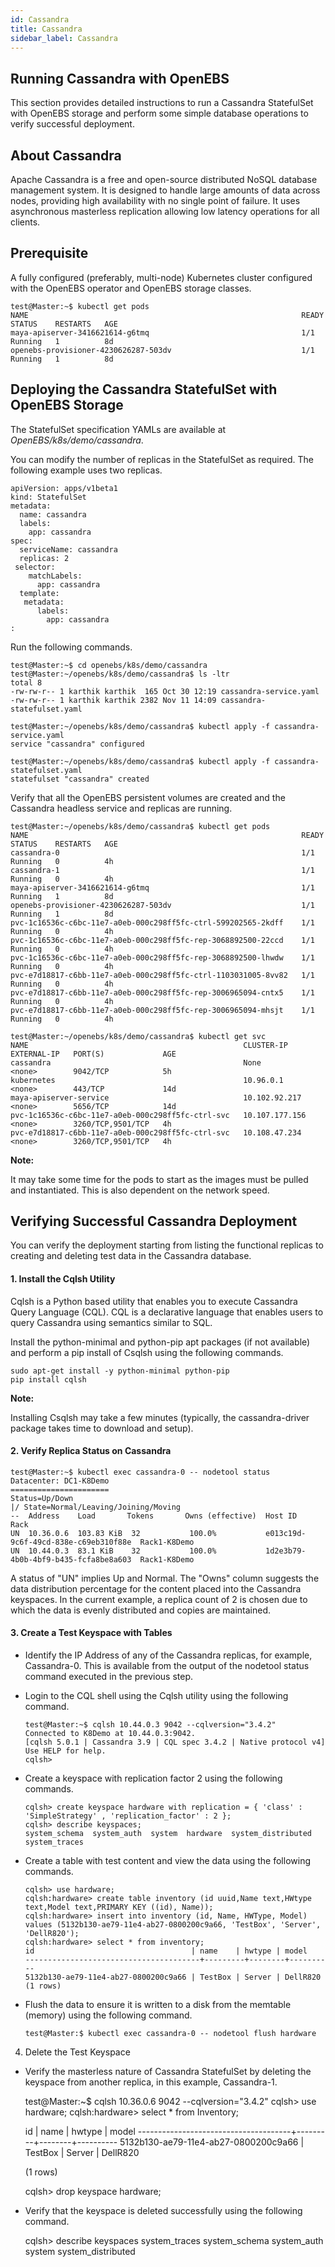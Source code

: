 ```yaml
---
id: Cassandra
title: Cassandra
sidebar_label: Cassandra
---
```


Running Cassandra with OpenEBS
------------------------------

This section provides detailed instructions to run a Cassandra StatefulSet with OpenEBS storage and perform some simple database operations to verify successful deployment.

About Cassandra
---------------

Apache Cassandra is a free and open-source distributed NoSQL database management system. It is designed to handle large amounts of data across nodes, providing high availability with no single point of failure. It uses asynchronous masterless replication allowing low latency operations for all clients.

Prerequisite
------------

A fully configured (preferably, multi-node) Kubernetes cluster configured with the OpenEBS operator and OpenEBS storage classes. 

    test@Master:~$ kubectl get pods
    NAME                                                             READY     STATUS    RESTARTS   AGE
    maya-apiserver-3416621614-g6tmq                                  1/1       Running   1          8d
    openebs-provisioner-4230626287-503dv                             1/1       Running   1          8d

Deploying the Cassandra StatefulSet with OpenEBS Storage
--------------------------------------------------------

The StatefulSet specification YAMLs are available at *OpenEBS/k8s/demo/cassandra*.

You can modify the number of replicas in the StatefulSet as required.
The following example uses two replicas. 

    apiVersion: apps/v1beta1
    kind: StatefulSet
    metadata:
      name: cassandra
      labels:
        app: cassandra
    spec:
      serviceName: cassandra
      replicas: 2
     selector:
        matchLabels:
          app: cassandra
      template:
       metadata:
          labels:
            app: cassandra
    :   

Run the following commands. 

    test@Master:~$ cd openebs/k8s/demo/cassandra
    test@Master:~/openebs/k8s/demo/cassandra$ ls -ltr
    total 8
    -rw-rw-r-- 1 karthik karthik  165 Oct 30 12:19 cassandra-service.yaml
    -rw-rw-r-- 1 karthik karthik 2382 Nov 11 14:09 cassandra-statefulset.yaml	
    
    test@Master:~/openebs/k8s/demo/cassandra$ kubectl apply -f cassandra-service.yaml
    service "cassandra" configured

```
test@Master:~/openebs/k8s/demo/cassandra$ kubectl apply -f cassandra-statefulset.yaml
statefulset "cassandra" created
```

Verify that all the OpenEBS persistent volumes are created and the Cassandra headless service and replicas are running. 

    test@Master:~/openebs/k8s/demo/cassandra$ kubectl get pods
    NAME                                                             READY     STATUS    RESTARTS   AGE
    cassandra-0                                                      1/1       Running   0          4h
    cassandra-1                                                      1/1       Running   0          4h
    maya-apiserver-3416621614-g6tmq                                  1/1       Running   1          8d
    openebs-provisioner-4230626287-503dv                             1/1       Running   1          8d
    pvc-1c16536c-c6bc-11e7-a0eb-000c298ff5fc-ctrl-599202565-2kdff    1/1       Running   0          4h
    pvc-1c16536c-c6bc-11e7-a0eb-000c298ff5fc-rep-3068892500-22ccd    1/1       Running   0          4h
    pvc-1c16536c-c6bc-11e7-a0eb-000c298ff5fc-rep-3068892500-lhwdw    1/1       Running   0          4h
    pvc-e7d18817-c6bb-11e7-a0eb-000c298ff5fc-ctrl-1103031005-8vv82   1/1       Running   0          4h
    pvc-e7d18817-c6bb-11e7-a0eb-000c298ff5fc-rep-3006965094-cntx5    1/1       Running   0          4h
    pvc-e7d18817-c6bb-11e7-a0eb-000c298ff5fc-rep-3006965094-mhsjt    1/1       Running   0          4h

```
test@Master:~/openebs/k8s/demo/cassandra$ kubectl get svc
NAME                                                CLUSTER-IP       EXTERNAL-IP   PORT(S)             AGE
cassandra                                           None             <none>        9042/TCP            5h
kubernetes                                          10.96.0.1        <none>        443/TCP             14d
maya-apiserver-service                              10.102.92.217    <none>        5656/TCP            14d
pvc-1c16536c-c6bc-11e7-a0eb-000c298ff5fc-ctrl-svc   10.107.177.156   <none>        3260/TCP,9501/TCP   4h
pvc-e7d18817-c6bb-11e7-a0eb-000c298ff5fc-ctrl-svc   10.108.47.234    <none>        3260/TCP,9501/TCP   4h
```



**Note:**

It may take some time for the pods to start as the images must be pulled and instantiated. This is also dependent on the network speed.

Verifying Successful Cassandra Deployment
-----------------------------------------

You can verify the deployment starting from listing the functional replicas to creating and deleting test data in the Cassandra database.

#### 1. Install the Cqlsh Utility

Cqlsh is a Python based utility that enables you to execute Cassandra Query Language (CQL). CQL is a declarative language that enables users to query Cassandra using semantics similar to SQL.

Install the python-minimal and python-pip apt packages (if not available) and perform a pip install of Csqlsh using the following commands. 

    sudo apt-get install -y python-minimal python-pip 
    pip install cqlsh

**Note:**

Installing Csqlsh may take a few minutes (typically, the cassandra-driver package takes time to download and setup).

#### 2. Verify Replica Status on Cassandra

```
test@Master:~$ kubectl exec cassandra-0 -- nodetool status
Datacenter: DC1-K8Demo
======================
Status=Up/Down
|/ State=Normal/Leaving/Joining/Moving
--  Address    Load       Tokens       Owns (effective)  Host ID                               Rack
UN  10.36.0.6  103.83 KiB  32           100.0%           e013c19d-9c6f-49cd-838e-c69eb310f88e  Rack1-K8Demo
UN  10.44.0.3  83.1 KiB    32           100.0%           1d2e3b79-4b0b-4bf9-b435-fcfa8be8a603  Rack1-K8Demo
```



A status of "UN" implies Up and Normal. The "Owns" column suggests the data distribution percentage for the content placed into the Cassandra keyspaces. In the current example, a replica count of 2 is chosen due to which the data is evenly distributed and copies are maintained.

#### 3. Create a Test Keyspace with Tables

- Identify the IP Address of any of the Cassandra replicas, for example, Cassandra-0. This is available from the output of the nodetool status command executed in the previous step.

-   Login to the CQL shell using the Cqlsh utility using the following command.

    ```
    test@Master:~$ cqlsh 10.44.0.3 9042 --cqlversion="3.4.2"
    Connected to K8Demo at 10.44.0.3:9042.
    [cqlsh 5.0.1 | Cassandra 3.9 | CQL spec 3.4.2 | Native protocol v4]
    Use HELP for help.
    cqlsh>
    ```

-   Create a keyspace with replication factor 2 using the following commands.

    ```
    cqlsh> create keyspace hardware with replication = { 'class' : 'SimpleStrategy' , 'replication_factor' : 2 };
    cqlsh> describe keyspaces;
    system_schema  system_auth  system  hardware  system_distributed  system_traces
    ```

-   Create a table with test content and view the data using the following commands.

    ```
    cqlsh> use hardware;
    cqlsh:hardware> create table inventory (id uuid,Name text,HWtype text,Model text,PRIMARY KEY ((id), Name));
    cqlsh:hardware> insert into inventory (id, Name, HWType, Model) values (5132b130-ae79-11e4-ab27-0800200c9a66, 'TestBox', 'Server', 'DellR820');
    cqlsh:hardware> select * from inventory;
    id                                   | name    | hwtype | model
    ---------------------------------------+---------+--------+----------
    5132b130-ae79-11e4-ab27-0800200c9a66 | TestBox | Server | DellR820
    (1 rows) 
    ```

-   Flush the data to ensure it is written to a disk from the memtable (memory) using the following command.

    ```
    test@Master:$ kubectl exec cassandra-0 -- nodetool flush hardware
    ```

4. Delete the Test Keyspace
- Verify the masterless nature of Cassandra StatefulSet by deleting the keyspace from another replica, in this example, Cassandra-1. 


    test@Master:~$ cqlsh 10.36.0.6 9042 --cqlversion="3.4.2"
    cqlsh> use hardware;
    cqlsh:hardware> select * from Inventory;
    
    id                                   | name    | hwtype | model
    --------------------------------------+---------+--------+----------
    5132b130-ae79-11e4-ab27-0800200c9a66 | TestBox | Server | DellR820
    
    (1 rows)
    
    cqlsh> drop keyspace hardware;
- Verify that the keyspace is deleted successfully using the following command. 


    cqlsh> describe keyspaces
    system_traces  system_schema  system_auth  system  system_distributed

<!-- Hotjar Tracking Code for https://docs.openebs.io -->
<script>
   (function(h,o,t,j,a,r){
       h.hj=h.hj||function(){(h.hj.q=h.hj.q||[]).push(arguments)};
       h._hjSettings={hjid:785693,hjsv:6};
       a=o.getElementsByTagName('head')[0];
       r=o.createElement('script');r.async=1;
       r.src=t+h._hjSettings.hjid+j+h._hjSettings.hjsv;
       a.appendChild(r);
   })(window,document,'https://static.hotjar.com/c/hotjar-','.js?sv=');
</script>
